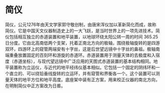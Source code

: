 # 简仪

简仪，公元1276年由天文学家郭守敬创制，由唐宋浑仪加以革新简化而成，故称简仪。它是中国天文仪器制造史上的一大飞跃，是当时世界上的一项先进技术。简仪包括相互独立的赤道装置和地平装置，以地球环绕太阳公转一周的时间 365.25 日分度。它由北高南低两个支架，托着正南北方向的极轴，围绕极轴旋转的是四游双环，四游环上的窥管两端安有十字丝，这是后世望远镜中十字丝的鼻祖。极轴南端重叠放置固定的百刻环和游旋的赤道环。赤道装置用于测量天体的去极度和入宿度（赤道坐标），与现代望远镜中广泛应用的天图式赤道装置的基本结构相同。地平装置称为立运仪，与近代的地平经纬仪基本相似。它包括一个固定的阴纬环和一个直立的、可以绕铅垂线旋转的立运环，并有窥管和界衡各一个。这个装置可以测量天体的地平方位和地平高度。底座架中装有正方案，用来校正仪器的南北方向，在明制简仪中正方案改为日晷。